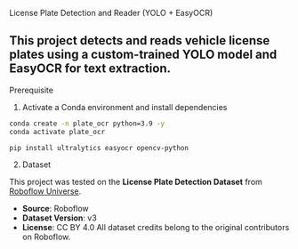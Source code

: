 License Plate Detection and Reader (YOLO + EasyOCR)

This project detects and reads vehicle license plates using a **custom-trained YOLO model** and **EasyOCR** for text extraction.  
---
Prerequisite
1. Activate a Conda environment and install dependencies
 
```bash
conda create -n plate_ocr python=3.9 -y
conda activate plate_ocr

pip install ultralytics easyocr opencv-python

```
2. Dataset

This project was tested on the **License Plate Detection Dataset** from [Roboflow Universe](https://app.roboflow.com/sidg/cars-plates-sqjgv-jvvfe/browse?queryText=&pageSize=50&startingIndex=0&browseQuery=true).

- **Source**: Roboflow
- **Dataset Version**: v3
- **License**: CC BY 4.0
All dataset credits belong to the original contributors on Roboflow.
